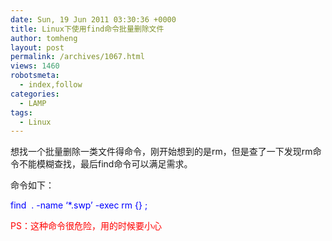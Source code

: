 ```yaml
---
date: Sun, 19 Jun 2011 03:30:36 +0000
title: Linux下使用find命令批量删除文件
author: tomheng
layout: post
permalink: /archives/1067.html
views: 1460
robotsmeta:
  - index,follow
categories:
  - LAMP
tags:
  - Linux
---
```

想找一个批量删除一类文件得命令，刚开始想到的是rm，但是查了一下发现rm命令不能模糊查找，最后find命令可以满足需求。

命令如下：

<span style="color: #0000ff;">find  . -name &#8216;*.swp&#8217; -exec rm {} \;</span>

<span style="color: #ff0000;">PS：这种命令很危险，用的时候要小心</span>
